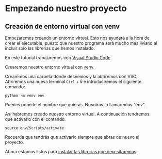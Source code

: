 # Empezando nuestro proyecto

## Creación de entorno virtual con venv

Empezaremos creando un entorno virtual. Esto nos ayudará a la hora de crear el ejecutable, puesto que nuestro programa será mucho más liviano al incluir solo las librerías que hemos instalado.

En este tutorial trabajaremos con [Visual Studio Code](https://code.visualstudio.com).

Crearemos nuestro entorno virtual con [venv](https://docs.python.org/es/3/library/venv.html).

Crearemos una carpeta donde deseemos y la abriremos con VSC. Abriremos una nueva terminal `Ctrl` + `Ñ` e introduciremos el siguiente comando:

`python -m venv env`

Puedes ponerle el nombre que quieras. Nosotros lo llamaremos "env".

Así habremos creado nuestro entorno virtual. A continuación tendremos que activarlo con el comando:

`source env/Scripts/activate`

Recuerda que tendrás que activarlo siempre que abras de nuevo el proyecto.

Ahora estamos listos para [instalar las librerías que necesitaremos](librerias.md).
